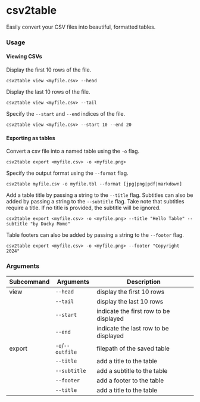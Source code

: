# csv2table

Easily convert your CSV files into beautiful, formatted tables.


### Usage

#### Viewing CSVs

Display the first 10 rows of the file.
```
csv2table view <myfile.csv> --head
```

Display the last 10 rows of the file.
```
csv2table view <myfile.csv> --tail
```

Specify the `--start` and `--end` indices of the file.
```
csv2table view <myfile.csv> --start 10 --end 20
```

#### Exporting as tables

Convert a csv file into a named table using the `-o` flag.
```
csv2table export <myfile.csv> -o <myfile.png>
```

Specify the output format using the `--format` flag.
```
csv2table myfile.csv -o myfile.tbl --format [jpg|png|pdf|markdown]
```

Add a table title by passing a string to the `--title` flag. Subtitles can also be added by passing a string to the `--subtitle` flag. Take note that subtitles require a title. If no title is provided, the subtitle will be ignored.
```
csv2table export <myfile.csv> -o <myfile.png> --title "Hello Table" --subtitle "by Ducky Momo"
```

Table footers can also be added by passing a string to the `--footer` flag.
```
csv2table export <myfile.csv> -o <myfile.png> --footer "Copyright 2024"
```

### Arguments

| Subcommand | Arguments    | Description                            |
| ---------- | ------------ | -------------------------------------- |
| view       | `--head`       | display the first 10 rows              |
|            | `--tail`       | display the last 10 rows               |
|            | `--start`      | indicate the first row to be displayed |
|            | `--end`        | indicate the last row to be displayed  |
| export     | `-o`/`--outfile` | filepath of the saved table            |
|            | `--title`      | add a title to the table               |
|            | `--subtitle`   | add a subtitle to the table            |
|            | `--footer`     | add a footer to the table              |
|            | `--title`      | add a title to the table               |
